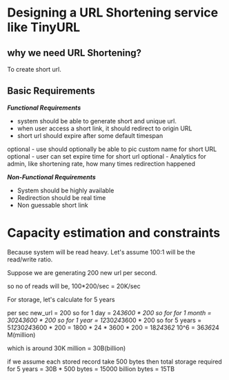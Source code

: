 # Designing a URL Shortening service like TinyURL

## why we need URL Shortening?

To create short url.

## Basic Requirements

***Functional Requirements***

- system should be able to generate short and unique url.
- when user access a short link, it should redirect to origin URL
- short url should expire after some default timespan

optional - use should optionally be able to pic custom name for short URL
optional - user can set expire time for short url
optional - Analytics for admin, like shortening rate, how many times redirection
           happened


***Non-Functional Requirements***

-  System should be highly available
-  Redirection should be real time
-  Non guessable short link

# Capacity estimation and constraints

Because system will be read heavy. Let's assume 100:1 will be the read/write ratio.

Suppose we are generating 200 new url per second.

so no of reads will be, 100*200/sec = 20K/sec

For storage, let's calculate for 5 years

per sec new_url = 200
so for 1 day = 24*3600 * 200
so for for 1 month = 30*24*3600 * 200
so for 1 year = 12*30*24*3600 * 200
so for 5 years = 5*12*30*24*3600 * 200 = 1800 * 24 * 3600 * 200 = 18*24*36*2* 10^6 = 36*36*24 M(million)

which is around 30K million = 30B(billion)

if we assume each stored record take 500 bytes
then total storage required for 5 years = 30B * 500 bytes = 15000 billion bytes = 15TB
